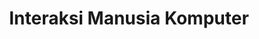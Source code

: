 ---
code: RPL315
title: Interaksi Manusia Komputer
theory: 113115-sartikha
practice: 113115-sartikha
---